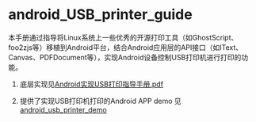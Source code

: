 # android_USB_printer_guide
本手册通过指导将Linux系统上一些优秀的开源打印工具（如GhostScript、foo2zjs等）移植到Android平台，结合Android应用层的API接口（如IText、Canvas、PDFDocument等），实现Android设备控制USB打印机进行打印的功能。 
1. 底层实现见[Android实现USB打印指导手册.pdf](https://github.com/ylxseu/android_USB_printer_guide/blob/master/Android%E5%AE%9E%E7%8E%B0USB%E6%89%93%E5%8D%B0%E6%8C%87%E5%AF%BC%E6%89%8B%E5%86%8C.pdf)

2. 提供了实现USB打印机打印的Android APP demo 见[android_usb_printer_demo](https://github.com/ylxseu/android_usb_printer_demo)
